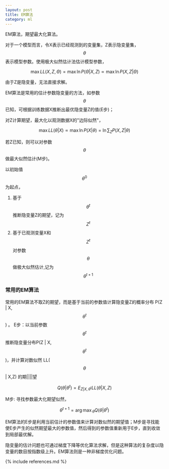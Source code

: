 ```yaml
---
layout: post
title: EM算法
category: ml
---
```


EM算法，期望最大化算法。

对于一个模型而言，令X表示已经观测到的变量集，Z表示隐变量集，$$\theta$$表示模型参数。使用极大似然估计法估计模型参数，

$$\max LL(X,Z,\Theta )=\max \ln P(\Theta | X,Z)\propto \max \ln P(X,Z|\Theta )$$

由于Z是隐变量，无法直接求解。

EM算法是常用的估计参数隐变量的方法，如参数$$\theta$$已知，可根据训练数据X推断出最优隐变量Z的值(E步)；

对Z计算期望，最大化以观测数据X的"边际似然"，

$$\max LL(\theta | X) \propto \max \ln P(X | \theta)=\ln \sum _{Z} P(X,Z | \theta)$$

若Z已知，则可以对参数$$\theta$$做最大似然估计(M步)。

以初始值$$\theta^{0}$$为起点，

1. 基于$$\theta^{t}$$推断隐变量Z的期望，记为$$Z^{t}$$
2. 基于已观测变量X和$$Z^{t}$$对参数$$\theta$$做极大似然估计,记为$$\theta^{t+1}$$

### 常用的EM算法 ###

常用的EM算法不取Z的期望，而是基于当前的参数值计算隐变量Z的概率分布 P(Z | X,$$\theta^{t}$$ ) 。
E步：以当前参数$$\theta^{t}$$推断隐变量分布P(Z | X,$$\theta^{t}$$ )，并计算对数似然 LL($$\theta $$ | X,Z) 的期||||望

$$ Q(\theta | \theta^{t}) =E_{Z|X,\theta^{t}} LL(\theta | X,Z) $$

M步: 寻找参数最大化期望似然，
		
$$ \theta^{t+1}={\arg \max}_{\theta} Q(\theta | \theta^{t}) $$

EM算法的E步是利用当前估计的参数值来计算对数似然的期望值；M步是寻找能使E步产生的似然期望最大的参数值，然后得到的参数值重新用于E步，直到收敛到局部最优解。

隐变量的估计问题也可通过梯度下降等优化算法求解，但是这种算法的复杂度以隐变量的数目按指数级上升。EM算法则是一种非梯度优化问题。

{% include references.md %}
